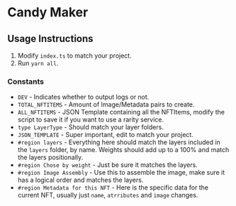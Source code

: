 # Candy Maker

## Usage Instructions

1. Modify `index.ts` to match your project.
2. Run `yarn all`.

### Constants

- `DEV` - Indicates whether to output logs or not.
- `TOTAL_NFTITEMS` - Amount of Image/Metadata pairs to create.
- `ALL_NFTITEMS` - JSON Template containing all the NFTItems, modify the script to save it if you want to use a rarity service.
- `type LayerType` - Should match your layer folders.
- `JSON_TEMPLATE` - Super important, edit to match your project.
- `#region layers` - Everything here should match the layers included in the `layers` folder, by name. Weights should add up to a 100% and match the layers positionally.
- `#region Chose by weight` - Just be sure it matches the layers.
- `#region Image Assembly` - Use this to assemble the image, make sure it has a logical order and matches the layers.
- `#region Metadata for this NFT` - Here is the specific data for the current NFT, usually just `name`, `atrributes` and `image` changes.
